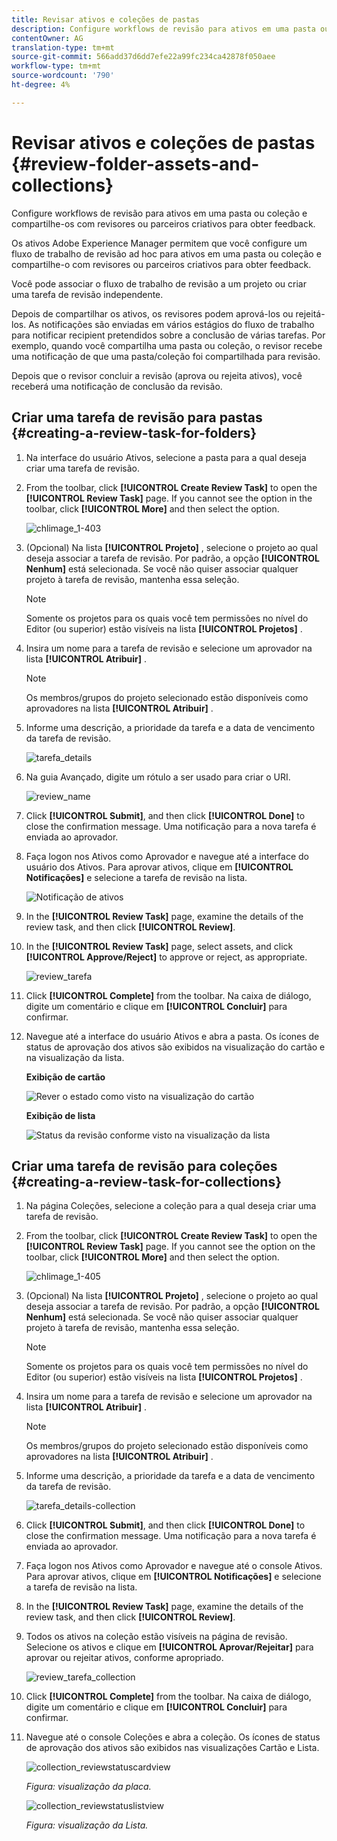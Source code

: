 ```yaml
---
title: Revisar ativos e coleções de pastas
description: Configure workflows de revisão para ativos em uma pasta ou coleção e compartilhe-os com revisores ou parceiros criativos para obter feedback.
contentOwner: AG
translation-type: tm+mt
source-git-commit: 566add37d6dd7efe22a99fc234ca42878f050aee
workflow-type: tm+mt
source-wordcount: '790'
ht-degree: 4%

---
```



# Revisar ativos e coleções de pastas {#review-folder-assets-and-collections}

Configure workflows de revisão para ativos em uma pasta ou coleção e compartilhe-os com revisores ou parceiros criativos para obter feedback.

Os ativos Adobe Experience Manager permitem que você configure um fluxo de trabalho de revisão ad hoc para ativos em uma pasta ou coleção e compartilhe-o com revisores ou parceiros criativos para obter feedback.

Você pode associar o fluxo de trabalho de revisão a um projeto ou criar uma tarefa de revisão independente.

Depois de compartilhar os ativos, os revisores podem aprová-los ou rejeitá-los. As notificações são enviadas em vários estágios do fluxo de trabalho para notificar recipient pretendidos sobre a conclusão de várias tarefas. Por exemplo, quando você compartilha uma pasta ou coleção, o revisor recebe uma notificação de que uma pasta/coleção foi compartilhada para revisão.

Depois que o revisor concluir a revisão (aprova ou rejeita ativos), você receberá uma notificação de conclusão da revisão.

## Criar uma tarefa de revisão para pastas {#creating-a-review-task-for-folders}

1. Na interface do usuário Ativos, selecione a pasta para a qual deseja criar uma tarefa de revisão.
1. From the toolbar, click **[!UICONTROL Create Review Task]** to open the **[!UICONTROL Review Task]** page. If you cannot see the option in the toolbar, click **[!UICONTROL More]** and then select the option.

   ![chlimage_1-403](assets/chlimage_1-403.png)

1. (Opcional) Na lista **[!UICONTROL Projeto]** , selecione o projeto ao qual deseja associar a tarefa de revisão. Por padrão, a opção **[!UICONTROL Nenhum]** está selecionada. Se você não quiser associar qualquer projeto à tarefa de revisão, mantenha essa seleção.

   >[!NOTE]
   >
   >Somente os projetos para os quais você tem permissões no nível do Editor (ou superior) estão visíveis na lista **[!UICONTROL Projetos]** .

1. Insira um nome para a tarefa de revisão e selecione um aprovador na lista **[!UICONTROL Atribuir]** .

   >[!NOTE]
   >
   >Os membros/grupos do projeto selecionado estão disponíveis como aprovadores na lista **[!UICONTROL Atribuir]** .

1. Informe uma descrição, a prioridade da tarefa e a data de vencimento da tarefa de revisão.

   ![tarefa_details](assets/task_details.png)

1. Na guia Avançado, digite um rótulo a ser usado para criar o URI.

   ![review_name](assets/review_name.png)

1. Click **[!UICONTROL Submit]**, and then click **[!UICONTROL Done]** to close the confirmation message. Uma notificação para a nova tarefa é enviada ao aprovador.
1. Faça logon nos Ativos como Aprovador e navegue até a interface do usuário dos Ativos. Para aprovar ativos, clique em **[!UICONTROL Notificações]** e selecione a tarefa de revisão na lista.

   ![Notificação de ativos](assets/aemAssetsNotification.png)

1. In the **[!UICONTROL Review Task]** page, examine the details of the review task, and then click **[!UICONTROL Review]**.
1. In the **[!UICONTROL Review Task]** page, select assets, and click **[!UICONTROL Approve/Reject]** to approve or reject, as appropriate.

   ![review_tarefa](assets/review_task.png)

1. Click **[!UICONTROL Complete]** from the toolbar. Na caixa de diálogo, digite um comentário e clique em **[!UICONTROL Concluir]** para confirmar.
1. Navegue até a interface do usuário Ativos e abra a pasta. Os ícones de status de aprovação dos ativos são exibidos na visualização do cartão e na visualização da lista.

   **Exibição de cartão**

   ![Rever o estado como visto na visualização do cartão](assets/chlimage_1-404.png)

   **Exibição de lista**

   ![Status da revisão conforme visto na visualização da lista](assets/review_status_listview.png)

## Criar uma tarefa de revisão para coleções {#creating-a-review-task-for-collections}

1. Na página Coleções, selecione a coleção para a qual deseja criar uma tarefa de revisão.
1. From the toolbar, click **[!UICONTROL Create Review Task]** to open the **[!UICONTROL Review Task]** page. If you cannot see the option on the toolbar, click **[!UICONTROL More]** and then select the option.

   ![chlimage_1-405](assets/chlimage_1-405.png)

1. (Opcional) Na lista **[!UICONTROL Projeto]** , selecione o projeto ao qual deseja associar a tarefa de revisão. Por padrão, a opção **[!UICONTROL Nenhum]** está selecionada. Se você não quiser associar qualquer projeto à tarefa de revisão, mantenha essa seleção.

   >[!NOTE]
   >
   >Somente os projetos para os quais você tem permissões no nível do Editor (ou superior) estão visíveis na lista **[!UICONTROL Projetos]** .

1. Insira um nome para a tarefa de revisão e selecione um aprovador na lista **[!UICONTROL Atribuir]** .

   >[!NOTE]
   >
   >Os membros/grupos do projeto selecionado estão disponíveis como aprovadores na lista **[!UICONTROL Atribuir]** .

1. Informe uma descrição, a prioridade da tarefa e a data de vencimento da tarefa de revisão.

   ![tarefa_details-collection](assets/task_details-collection.png)

1. Click **[!UICONTROL Submit]**, and then click **[!UICONTROL Done]** to close the confirmation message. Uma notificação para a nova tarefa é enviada ao aprovador.
1. Faça logon nos Ativos como Aprovador e navegue até o console Ativos. Para aprovar ativos, clique em **[!UICONTROL Notificações]** e selecione a tarefa de revisão na lista.
1. In the **[!UICONTROL Review Task]** page, examine the details of the review task, and then click **[!UICONTROL Review]**.
1. Todos os ativos na coleção estão visíveis na página de revisão. Selecione os ativos e clique em **[!UICONTROL Aprovar/Rejeitar]** para aprovar ou rejeitar ativos, conforme apropriado.

   ![review_tarefa_collection](assets/review_task_collection.png)

1. Click **[!UICONTROL Complete]** from the toolbar. Na caixa de diálogo, digite um comentário e clique em **[!UICONTROL Concluir]** para confirmar.
1. Navegue até o console Coleções e abra a coleção. Os ícones de status de aprovação dos ativos são exibidos nas visualizações Cartão e Lista.

   ![collection_reviewstatuscardview](assets/collection_reviewstatuscardview.png)

   *Figura: visualização da placa.*

   ![collection_reviewstatuslistview](assets/collection_reviewstatuslistview.png)

   *Figura: visualização da Lista.*
